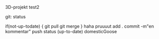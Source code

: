 3D-projekt
test2

git:
status

if(not-up-todate)
{
	git pull
	git merge
}
haha pruuuut
add .
commit -m"en kommentar"
push
status (up-to-date)
domesticGoose
